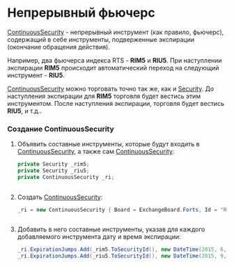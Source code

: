 # Непрерывный фьючерс

[ContinuousSecurity](xref:StockSharp.Algo.ContinuousSecurity) \- непрерывный инструмент (как правило, фьючерс), содержащий в себе инструменты, подверженные экспирации (окончание обращения действия).

Например, два фьючерса индекса RTS \- **RIM5** и **RIU5**. При наступлении экспирации **RIM5** происходит автоматический переход на следующий инструмент \- **RIU5**.

[ContinuousSecurity](xref:StockSharp.Algo.ContinuousSecurity) можно торговать точно так же, как и [Security](xref:StockSharp.BusinessEntities.Security). До наступления экспирации для **RIM5** торговля будет вестись этим инструментом. После наступления экспирации, торговля будет вестись **RIU5**, и т.д..

### Создание ContinuousSecurity

1. Объявить составные инструменты, которые будут входить в [ContinuousSecurity](xref:StockSharp.Algo.ContinuousSecurity), а также сам [ContinuousSecurity](xref:StockSharp.Algo.ContinuousSecurity):

   ```cs
   private Security _rim5;
   private Security _riu5;
   private ContinuousSecurity _ri;
   							
   ```
2. Создать [ContinuousSecurity](xref:StockSharp.Algo.ContinuousSecurity):

   ```cs
   _ri = new ContinuousSecurity { Board = ExchangeBoard.Forts, Id = "RI" };
   							
   ```
3. Добавить в него составные инструменты, указав для каждого добавляемого инструмента дату и время экспирации:

   ```cs
   _ri.ExpirationJumps.Add(_rim5.ToSecurityId(), new DateTime(2015, 6, 15, 18, 45, 00));
   _ri.ExpirationJumps.Add(_riu5.ToSecurityId(), new DateTime(2015, 9, 15, 18, 45, 00));
   							
   ```

